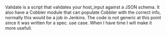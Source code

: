 Validate is a script that validates your host_input against a JSON schema. It also have a Cobbler module that can populate Cobbler with the correct info, normally this would be a job in Jenkins. The code is not generic at this point since it was written for a spec. use case. When I have time I will make it more usefull.
